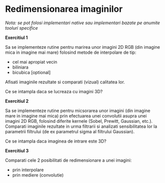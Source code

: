 
# Redimensionarea imaginilor

*Nota: se pot folosi implementari native sau implementari bazate pe anumite tooluri specifice*

**Exercitiul 1** 

Sa se implementeze rutine pentru marirea unor imagini 2D RGB (din imagine mica in imagine mai mare) folosind metode de interpolare de tip:
- cel mai apropiat vecin
- biliniara
- bicubica \[optional\]

Afisati imaginile rezultate si comparati (vizual) calitatea lor.

Ce se intampla daca se lucreaza cu imagini 3D?


**Exercitiul 2**

Sa se implementeze rutine pentru micsorarea unor imagini (din imagine mare in imagine mai mica) prin efectuarea unei convolutii asupra unei imagini 2D RGB, folosind diferite kernele (Sobel, Prewitt, Gaussian, etc.). Comparati imaginile rezultate in urma filtrarii si analizati sensibilitatea lor la parametrii filtrului (de ex parametrul sigma al filtrului Gaussian).

Ce se intampla daca imaginea de intrare este 3D?

**Exercitiul 3**

Comparati cele 2 posibilitati de redimensionare a unei imagini:
- prin interpolare
- prin mediere (convolutie)

